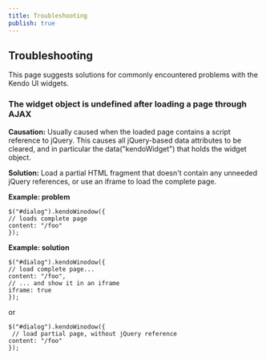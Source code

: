```yaml
---
title: Troubleshooting
publish: true
---
```


## Troubleshooting

This page suggests solutions for commonly encountered problems with the Kendo UI widgets.

### The widget object is undefined after loading a page through AJAX

**Causation:** Usually caused when the loaded page contains a script reference to jQuery. This causes all jQuery-based data attributes to be cleared, and in particular the data("kendoWidget") that holds the widget object.

**Solution:** Load a partial HTML fragment that doesn't contain any unneeded jQuery references, or use an iframe to load the complete page.

**Example: problem**
  
    $("#dialog").kendoWinodow({
    // loads complete page
    content: "/foo"
    });  

**Example: solution**
  
    $("#dialog").kendoWinodow({
    // load complete page...
    content: "/foo",
    // ... and show it in an iframe
    iframe: true
    }); 
or
 
    $("#dialog").kendoWinodow({
     // load partial page, without jQuery reference
    content: "/foo"
    }); 